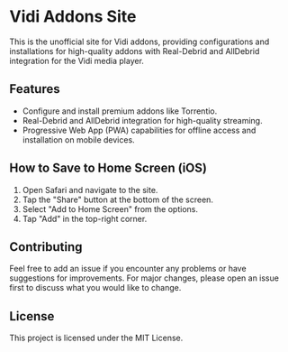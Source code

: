 # Vidi Addons Site

This is the unofficial site for Vidi addons, providing configurations and installations for high-quality addons with Real-Debrid and AllDebrid integration for the Vidi media player.

## Features
- Configure and install premium addons like Torrentio.
- Real-Debrid and AllDebrid integration for high-quality streaming.
- Progressive Web App (PWA) capabilities for offline access and installation on mobile devices.


## How to Save to Home Screen (iOS)
1. Open Safari and navigate to the site.
2. Tap the "Share" button at the bottom of the screen.
3. Select "Add to Home Screen" from the options.
4. Tap "Add" in the top-right corner.

## Contributing
Feel free to add an issue if you encounter any problems or have suggestions for improvements. For major changes, please open an issue first to discuss what you would like to change.

## License
This project is licensed under the MIT License.
